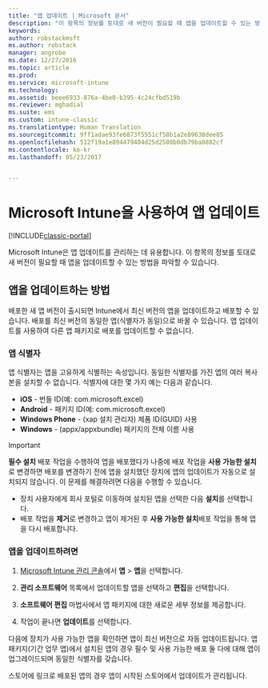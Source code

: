 ```yaml
---
title: "앱 업데이트 | Microsoft 문서"
description: "이 항목의 정보를 토대로 새 버전이 필요할 때 앱을 업데이트할 수 있는 방법을 파악할 수 있습니다."
keywords: 
author: robstackmsft
ms.author: robstack
manager: angrobe
ms.date: 12/27/2016
ms.topic: article
ms.prod: 
ms.service: microsoft-intune
ms.technology: 
ms.assetid: beee6933-876a-4be0-b395-4c24cfbd519b
ms.reviewer: mghadial
ms.suite: ems
ms.custom: intune-classic
ms.translationtype: Human Translation
ms.sourcegitcommit: 9ff1adae93fe6873f5551cf58b1a2e89638dee85
ms.openlocfilehash: 512f19a1e894479404d25d2500b0db79ba0882cf
ms.contentlocale: ko-kr
ms.lasthandoff: 05/23/2017


---
```


# <a name="update-apps-using-microsoft-intune"></a>Microsoft Intune을 사용하여 앱 업데이트

[!INCLUDE[classic-portal](../includes/classic-portal.md)]

Microsoft Intune은 앱 업데이트를 관리하는 데 유용합니다. 이 항목의 정보를 토대로 새 버전이 필요할 때 앱을 업데이트할 수 있는 방법을 파악할 수 있습니다.

## <a name="how-to-update-apps"></a>앱을 업데이트하는 방법
배포한 새 앱 버전이 출시되면 Intune에서 최신 버전의 앱을 업데이트하고 배포할 수 있습니다. 배포를 최신 버전의 동일한 앱(식별자가 동일)으로 바꿀 수 있습니다. 앱 업데이트를 사용하여 다른 앱 패키지로 배포를 업데이트할 수 없습니다.

### <a name="app-identifiers"></a>앱 식별자
앱 식별자는 앱을 고유하게 식별하는 속성입니다. 동일한 식별자를 가진 앱의 여러 복사본을 설치할 수 없습니다. 식별자에 대한 몇 가지 예는 다음과 같습니다.

- **iOS** - 번들 ID(예: com.microsoft.excel)
- **Android** - 패키지 ID(예: com.microsoft.excel)
- **Windows Phone** - (xap 설치 관리자) 제품 ID(GUID) 사용
- **Windows** - (appx/appxbundle) 패키지의 전체 이름 사용



> [!IMPORTANT]
> **필수 설치** 배포 작업을 수행하여 앱을 배포했다가 나중에 배포 작업을 **사용 가능한 설치**로 변경하면 배포를 변경하기 전에 앱을 설치했던 장치에 앱의 업데이트가 자동으로 설치되지 않습니다. 이 문제를 해결하려면 다음을 수행할 수 있습니다.
>
> -   장치 사용자에게 회사 포털로 이동하여 설치된 앱을 선택한 다음 **설치**를 선택합니다.
> -   배포 작업을 **제거**로 변경하고 앱이 제거된 후 **사용 가능한 설치**배포 작업을 통해 앱을 다시 배포합니다.

### <a name="to-update-an-app"></a>앱을 업데이트하려면

1.  [Microsoft Intune 관리 콘솔](https://manage.microsoft.com)에서 **앱** &gt; **앱**을 선택합니다.

2.  **관리 소프트웨어** 목록에서 업데이트할 앱을 선택하고 **편집**을 선택합니다.

3.  **소프트웨어 편집** 마법사에서 앱 패키지에 대한 새로운 세부 정보를 제공합니다.

4.  작업이 끝나면 **업데이트**를 선택합니다.

다음에 장치가 사용 가능한 앱을 확인하면 앱이 최신 버전으로 자동 업데이트됩니다.
앱 패키지(기간 업무 앱)에서 설치된 앱의 경우 필수 및 사용 가능한 배포 둘 다에 대해 앱이 업그레이드되며 동일한 식별자를 갖습니다.

스토어에 링크로 배포된 앱의 경우 앱이 시작된 스토어에서 업데이트가 관리됩니다.

